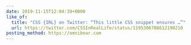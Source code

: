 ```yaml
---
date: 2019-11-15T12:04:39+0000
like_of:
  title: "CSS {IRL} on Twitter: “This little CSS snippet ensures …”"
  url: https://twitter.com/CSSInRealLife/status/1195306788612190210
posting_method: https://omnibear.com
---
```

